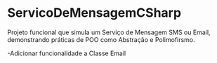 # ServicoDeMensagemCSharp
Projeto funcional que simula um Serviço de Mensagem SMS ou Email, demonstrando práticas de POO como Abstração e Polimofirsmo.

-Adicionar funcionalidade a Classe Email
